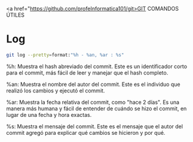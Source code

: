 <a href="https://github.com/profeInformatica101/git>GIT COMANDOS ÚTILES</a>
# Log 
```sh
git log --pretty=format:"%h - %an, %ar : %s"
```
%h: Muestra el hash abreviado del commit. Este es un identificador corto para el commit, más fácil de leer y manejar que el hash completo.

%an: Muestra el nombre del autor del commit. Este es el individuo que realizó los cambios y ejecutó el commit.

%ar: Muestra la fecha relativa del commit, como "hace 2 días". Es una manera más humana y fácil de entender de cuándo se hizo el commit, en lugar de una fecha y hora exactas.

%s: Muestra el mensaje del commit. Este es el mensaje que el autor del commit agregó para explicar qué cambios se hicieron y por qué.
